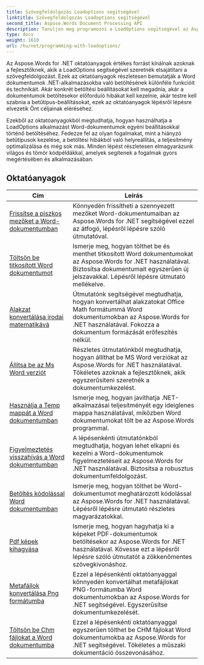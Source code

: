 ```yaml
---
title: Szövegfeldolgozás Loadoptions segítségével
linktitle: Szövegfeldolgozás Loadoptions segítségével
second_title: Aspose.Words Document Processing API
description: Tanuljon meg programozni a LoadOptions segítségével az Aspose.Words for .NET-ben. Részletes oktatóanyagok mintakóddal a Word dokumentumok betöltéséhez és testreszabásához.
type: docs
weight: 1610
url: /hu/net/programming-with-loadoptions/
---
```

Az Aspose.Words for .NET oktatóanyagok értékes forrást kínálnak azoknak a fejlesztőknek, akik a LoadOptions segítségével szeretnék elsajátítani a szövegfeldolgozást. Ezek az oktatóanyagok részletesen bemutatják a Word dokumentumok .NET-alkalmazásokba való betöltésének különféle funkcióit és technikáit. Akár konkrét betöltési beállításokat kell megadnia, akár a dokumentumok betöltésekor előforduló hibákat kell kezelnie, akár testre kell szabnia a betűtípus-beállításokat, ezek az oktatóanyagok lépésről lépésre elvezetik Önt céljainak eléréséhez.

Ezekből az oktatóanyagokból megtudhatja, hogyan használhatja a LoadOptions alkalmazást Word-dokumentumok egyéni beállításokkal történő betöltéséhez. Fedezze fel az olyan fogalmakat, mint a hiányzó betűtípusok kezelése, a betöltési hibákból való helyreállítás, a teljesítmény optimalizálása és még sok más. Minden lépést részletesen elmagyarázunk világos és tömör kódpéldákkal, amelyek segítenek a fogalmak gyors megértésében és alkalmazásában.

 ## Oktatóanyagok
| Cím | Leírás |
| --- | --- |
| [Frissítse a piszkos mezőket a Word-dokumentumban](./update-dirty-fields/) | Könnyedén frissítheti a szennyezett mezőket Word-dokumentumaiban az Aspose.Words for .NET segítségével ezzel az átfogó, lépésről lépésre szóló útmutatóval. |
| [Töltsön be titkosított Word dokumentumot](./load-encrypted-document/) | Ismerje meg, hogyan tölthet be és menthet titkosított Word dokumentumokat az Aspose.Words for .NET használatával. Biztosítsa dokumentumait egyszerűen új jelszavakkal. Lépésről lépésre útmutató mellékelve. |
| [Alakzat konvertálása irodai matematikává](./convert-shape-to-office-math/) | Útmutatónk segítségével megtudhatja, hogyan konvertálhat alakzatokat Office Math formátummá Word dokumentumokban az Aspose.Words for .NET használatával. Fokozza a dokumentum formázását erőfeszítés nélkül. |
| [Állítsa be az Ms Word verziót](./set-ms-word-version/) | Részletes útmutatónkból megtudhatja, hogyan állíthat be MS Word verziókat az Aspose.Words for .NET használatával. Tökéletes azoknak a fejlesztőknek, akik egyszerűsíteni szeretnék a dokumentumkezelést. |
| [Használja a Temp mappát a Word dokumentumban](./use-temp-folder/) | Ismerje meg, hogyan javíthatja .NET-alkalmazásai teljesítményét egy ideiglenes mappa használatával, miközben Word dokumentumokat tölt be az Aspose.Words programmal. |
| [Figyelmeztetés visszahívás a Word dokumentumban](./warning-callback/) | A lépésenkénti útmutatónkból megtudhatja, hogyan lehet elkapni és kezelni a Word-dokumentumok figyelmeztetéseit az Aspose.Words for .NET használatával. Biztosítsa a robusztus dokumentumfeldolgozást. |
| [Betöltés kódolással Word dokumentumban](./load-with-encoding/) | Ismerje meg, hogyan tölthet be Word-dokumentumot meghatározott kódolással az Aspose.Words for .NET használatával. Lépésről lépésre útmutató részletes magyarázatokkal. |
| [Pdf képek kihagyása](./skip-pdf-images/) | Ismerje meg, hogyan hagyhatja ki a képeket PDF-dokumentumok betöltésekor az Aspose.Words for .NET használatával. Kövesse ezt a lépésről lépésre szóló útmutatót a zökkenőmentes szövegkivonáshoz. |
| [Metafájlok konvertálása Png formátumba](./convert-metafiles-to-png/) | Ezzel a lépésenkénti oktatóanyaggal könnyedén konvertálhat metafájlokat PNG-formátumba Word dokumentumokban az Aspose.Words for .NET segítségével. Egyszerűsítse dokumentumkezelését. |
| [Töltsön be Chm fájlokat a Word dokumentumba](./load-chm/) | Ezzel a lépésenkénti oktatóanyaggal egyszerűen tölthet be CHM fájlokat Word dokumentumokba az Aspose.Words for .NET segítségével. Tökéletes a műszaki dokumentáció összevonásához. |